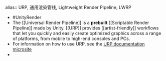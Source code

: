 alias:: URP, 通用渲染管线, Lightweight Render Pipeline, LWRP

- #UnityRender
- The [[Universal Render Pipeline]] is a **prebuilt** [[Scriptable Render Pipeline]] made by Unity. 
  [[URP]] provides [[artist-friendly]] workflows that let you quickly and easily create optimized graphics across a range of platforms, from mobile to high-end consoles and PCs.
- For information on how to use URP, see the [URP documentation microsite](https://docs.unity3d.com/Packages/com.unity.render-pipelines.universal@latest)
-